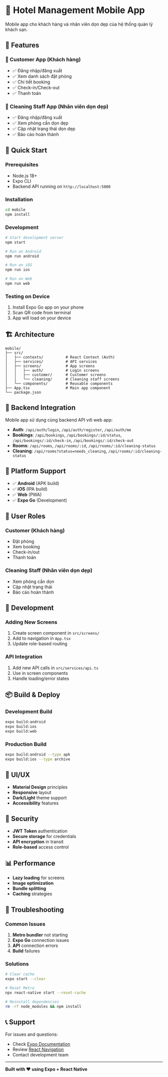 # 🏨 Hotel Management Mobile App

Mobile app cho khách hàng và nhân viên dọn dẹp của hệ thống quản lý khách sạn.

## 📱 Features

### 👥 Customer App (Khách hàng)
- ✅ Đăng nhập/đăng xuất
- ✅ Xem danh sách đặt phòng
- ✅ Chi tiết booking
- ✅ Check-in/Check-out
- ✅ Thanh toán

### 🧹 Cleaning Staff App (Nhân viên dọn dẹp)
- ✅ Đăng nhập/đăng xuất
- ✅ Xem phòng cần dọn dẹp
- ✅ Cập nhật trạng thái dọn dẹp
- ✅ Báo cáo hoàn thành

## 🚀 Quick Start

### Prerequisites
- Node.js 18+
- Expo CLI
- Backend API running on `http://localhost:5000`

### Installation
```bash
cd mobile
npm install
```

### Development
```bash
# Start development server
npm start

# Run on Android
npm run android

# Run on iOS
npm run ios

# Run on Web
npm run web
```

### Testing on Device
1. Install Expo Go app on your phone
2. Scan QR code from terminal
3. App will load on your device

## 🏗️ Architecture

```
mobile/
├── src/
│   ├── contexts/          # React Context (Auth)
│   ├── services/          # API services
│   ├── screens/           # App screens
│   │   ├── auth/          # Login screens
│   │   ├── customer/      # Customer screens
│   │   └── cleaning/      # Cleaning staff screens
│   └── components/        # Reusable components
├── App.tsx                # Main app component
└── package.json
```

## 🔗 Backend Integration

Mobile app sử dụng cùng backend API với web app:
- **Auth**: `/api/auth/login`, `/api/auth/register`, `/api/auth/me`
- **Bookings**: `/api/bookings`, `/api/bookings/:id/status`, `/api/bookings/:id/check-in`, `/api/bookings/:id/check-out`
- **Rooms**: `/api/rooms`, `/api/rooms/:id`, `/api/rooms/:id/cleaning-status`
- **Cleaning**: `/api/rooms?status=needs_cleaning`, `/api/rooms/:id/cleaning-status`

## 📱 Platform Support

- ✅ **Android** (APK build)
- ✅ **iOS** (IPA build)
- ✅ **Web** (PWA)
- ✅ **Expo Go** (Development)

## 🎯 User Roles

### Customer (Khách hàng)
- Đặt phòng
- Xem booking
- Check-in/out
- Thanh toán

### Cleaning Staff (Nhân viên dọn dẹp)
- Xem phòng cần dọn
- Cập nhật trạng thái
- Báo cáo hoàn thành

## 🔧 Development

### Adding New Screens
1. Create screen component in `src/screens/`
2. Add to navigation in `App.tsx`
3. Update role-based routing

### API Integration
1. Add new API calls in `src/services/api.ts`
2. Use in screen components
3. Handle loading/error states

## 📦 Build & Deploy

### Development Build
```bash
expo build:android
expo build:ios
expo build:web
```

### Production Build
```bash
expo build:android --type apk
expo build:ios --type archive
```

## 🎨 UI/UX

- **Material Design** principles
- **Responsive** layout
- **Dark/Light** theme support
- **Accessibility** features

## 🔐 Security

- **JWT Token** authentication
- **Secure storage** for credentials
- **API encryption** in transit
- **Role-based** access control

## 📊 Performance

- **Lazy loading** for screens
- **Image optimization**
- **Bundle splitting**
- **Caching** strategies

## 🐛 Troubleshooting

### Common Issues
1. **Metro bundler** not starting
2. **Expo Go** connection issues
3. **API** connection errors
4. **Build** failures

### Solutions
```bash
# Clear cache
expo start --clear

# Reset Metro
npx react-native start --reset-cache

# Reinstall dependencies
rm -rf node_modules && npm install
```

## 📞 Support

For issues and questions:
- Check [Expo Documentation](https://docs.expo.dev/)
- Review [React Navigation](https://reactnavigation.org/)
- Contact development team

---

**Built with ❤️ using Expo + React Native**
